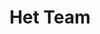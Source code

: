 ---
type: team
title: Het Team
teams:
  - title: Supervisory board
    description: Since everyone at the DIVD is a volunteer we all share a similar
      passion for creating a safer digital world while simultaneously reporting
      cybercrime.
    members:
      - /people/arthur-dent
  - title: Board
    description: Never bored always on board
    members:
      - /people/arthur-dent
---